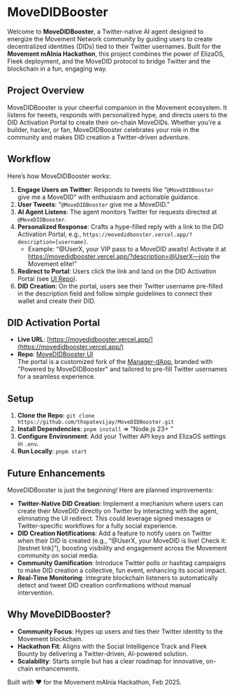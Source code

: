 
# MoveDIDBooster

Welcome to **MoveDIDBooster**, a Twitter-native AI agent designed to energize the Movement Network community by guiding users to create decentralized identities (DIDs) tied to their Twitter usernames. Built for the **Movement mAInia Hackathon**, this project combines the power of ElizaOS, Fleek deployment, and the MoveDID protocol to bridge Twitter and the blockchain in a fun, engaging way.

## Project Overview
MoveDIDBooster is your cheerful companion in the Movement ecosystem. It listens for tweets, responds with personalized hype, and directs users to the DID Activation Portal to create their on-chain MoveDIDs. Whether you're a builder, hacker, or fan, MoveDIDBooster celebrates your role in the community and makes DID creation a Twitter-driven adventure.

## Workflow
Here’s how MoveDIDBooster works:
1. **Engage Users on Twitter**: Responds to tweets like “`@MoveDIDBooster` give me a MoveDID” with enthusiasm and actionable guidance.
2. **User Tweets**: “`@MoveDIDBooster` give me a MoveDID.”
3. **AI Agent Listens**: The agent monitors Twitter for requests directed at `@MoveDIDBooster`.
4. **Personalized Response**: Crafts a hype-filled reply with a link to the DID Activation Portal, e.g., `https://movedidbooster.vercel.app/?description=[username]`.
   - Example: “@UserX, your VIP pass to a MoveDID awaits! Activate it at https://movedidbooster.vercel.app/?description=@UserX—join the Movement elite!”
5. **Redirect to Portal**: Users click the link and land on the DID Activation Portal (see [UI Repo](https://movedidbooster.vercel.app/)).
6. **DID Creation**: On the portal, users see their Twitter username pre-filled in the description field and follow simple guidelines to connect their wallet and create their DID.

## DID Activation Portal
- **Live URL**: [https://movedidbooster.vercel.app/](https://movedidbooster.vercel.app/)
- **Repo**: [MoveDIDBooster UI](https://github.com/thopatevijay/MoveDID/tree/main/manager-dapp)  
The portal is a customized fork of the [Manager-dApp](https://github.com/NonceGeek/MoveDID/tree/main/manager-dapp), branded with "Powered by MoveDIDBooster" and tailored to pre-fill Twitter usernames for a seamless experience.

## Setup
1. **Clone the Repo**: `git clone https://github.com/thopatevijay/MoveDIDBooster.git`
2. **Install Dependencies**: `pnpm install`  => "Node.js 23+ "
3. **Configure Environment**: Add your Twitter API keys and ElizaOS settings in `.env`.
4. **Run Locally**: `pnpm start`

## Future Enhancements
MoveDIDBooster is just the beginning! Here are planned improvements:
- **Twitter-Native DID Creation**: Implement a mechanism where users can create their MoveDID directly on Twitter by interacting with the agent, eliminating the UI redirect. This could leverage signed messages or Twitter-specific workflows for a fully social experience.
- **DID Creation Notifications**: Add a feature to notify users on Twitter when their DID is created (e.g., “@UserX, your MoveDID is live! Check it: [testnet link]”), boosting visibility and engagement across the Movement community on social media.
- **Community Gamification**: Introduce Twitter polls or hashtag campaigns to make DID creation a collective, fun event, enhancing its social impact.
- **Real-Time Monitoring**: Integrate blockchain listeners to automatically detect and tweet DID creation confirmations without manual intervention.

## Why MoveDIDBooster?
- **Community Focus**: Hypes up users and ties their Twitter identity to the Movement blockchain.
- **Hackathon Fit**: Aligns with the Social Intelligence Track and Fleek Bounty by delivering a Twitter-driven, AI-powered solution.
- **Scalability**: Starts simple but has a clear roadmap for innovative, on-chain enhancements.

Built with ❤️ for the Movement mAInia Hackathon, Feb 2025.